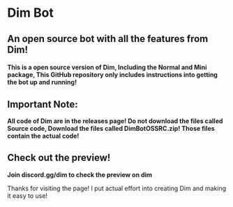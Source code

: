 # Dim Bot
## An open source bot with all the features from Dim!
#### This is a open source version of Dim, Including the Normal and Mini package, This GitHub repository only includes instructions into getting the bot up and running!



## Important Note:
**All code of Dim are in the releases page! Do not download the files called Source code, Download the files called DimBotOSSRC.zip! Those files contain the actual code!**

## Check out the preview!
**Join discord.gg/dim to check the preview on dim**

Thanks for visiting the page! I put actual effort into creating Dim and making it easy to use!
